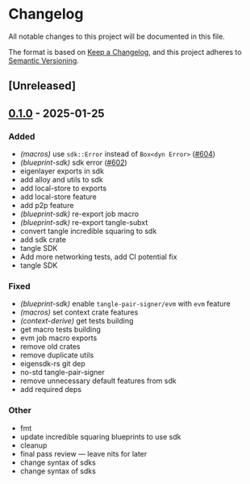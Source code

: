 # Changelog

All notable changes to this project will be documented in this file.

The format is based on [Keep a Changelog](https://keepachangelog.com/en/1.0.0/),
and this project adheres to [Semantic Versioning](https://semver.org/spec/v2.0.0.html).

## [Unreleased]

## [0.1.0](https://github.com/tangle-network/gadget/releases/tag/blueprint-sdk-v0.1.0) - 2025-01-25

### Added

- *(macros)* use `sdk::Error` instead of `Box<dyn Error>` ([#604](https://github.com/tangle-network/gadget/pull/604))
- *(blueprint-sdk)* sdk error ([#602](https://github.com/tangle-network/gadget/pull/602))
- eigenlayer exports in sdk
- add alloy and utils to sdk
- add local-store to exports
- add local-store feature
- add p2p feature
- *(blueprint-sdk)* re-export job macro
- *(blueprint-sdk)* re-export tangle-subxt
- convert tangle incredible squaring to sdk
- add sdk crate
- tangle SDK
- Add more networking tests, add CI potential fix
- tangle SDK

### Fixed

- *(blueprint-sdk)* enable `tangle-pair-signer/evm` with `evm` feature
- *(macros)* set context crate features
- *(context-derive)* get tests building
- get macro tests building
- evm job macro exports
- remove old crates
- remove duplicate utils
- eigensdk-rs git dep
- no-std tangle-pair-signer
- remove unnecessary default features from sdk
- add required deps

### Other

- fmt
- update incredible squaring blueprints to use sdk
- cleanup
- final pass review — leave nits for later
- change syntax of sdks
- change syntax of sdks
